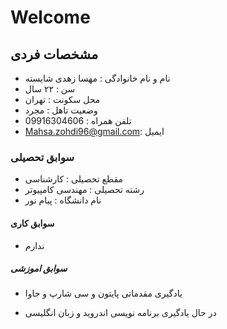 # Welcome 



## مشخصات فردی 

- نام و نام خانوادگی  : مهسا زهدی شایسته 
- سن : ۲۲ سال 
- محل سکونت : تهران  
- وضعیت تاهل :  مجرد
- تلفن همراه : 09916304606 
- Mahsa.zohdi96@gmail.com: ایمیل


### سوابق تحصیلی

- مقطع تحصیلی : کارشناسی 
- رشته تحصیلی : مهندسی کامپیوتر 
- نام دانشگاه : پیام نور 

#### سوابق کاری 
 - ندارم 

##### سوابق اموزشی 


 - یادگیری مقدماتی پایتون  و سی شارپ و جاوا 

 -  در حال یادگیری برنامه نویسی اندروید و زبان انگلیسی 


